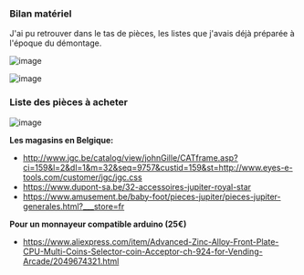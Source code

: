 ### Bilan matériel
J'ai pu retrouver dans le tas de pièces, les listes que j'avais déjà préparée à l'époque du démontage.

![image](https://user-images.githubusercontent.com/12049360/31757944-9046f10c-b4ab-11e7-9fd8-75e602f919a1.png)

![image](https://user-images.githubusercontent.com/12049360/31757005-4b5dbb56-b4a7-11e7-809d-df16faba4a08.png)





### Liste des pièces à acheter
![image](https://user-images.githubusercontent.com/12049360/31756994-41376da2-b4a7-11e7-8e1b-764afdde85ef.png)

**Les magasins en Belgique:**
- http://www.jgc.be/catalog/view/johnGille/CATframe.asp?ci=159&l=2&dl=1&m=32&seq=9757&custid=159&st=http://www.eyes-e-tools.com/customer/jgc/jgc.css
- https://www.dupont-sa.be/32-accessoires-jupiter-royal-star
- https://www.amusement.be/baby-foot/pieces-jupiter/pieces-jupiter-generales.html?___store=fr

**Pour un monnayeur compatible arduino (25€)**
- https://www.aliexpress.com/item/Advanced-Zinc-Alloy-Front-Plate-CPU-Multi-Coins-Selector-coin-Acceptor-ch-924-for-Vending-Arcade/2049674321.html
